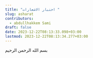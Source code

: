 ```yaml
---
title: "اختبار الاشعارات "
slug: asharat
contributors:
  - abdullhakkem Sami
draft: false
date: 2023-12-22T08:13:33.098+03:00
lastmod: 2023-12-22T08:13:34.277+03:00
---
```

بسم الله الرحمن الرحيم 
